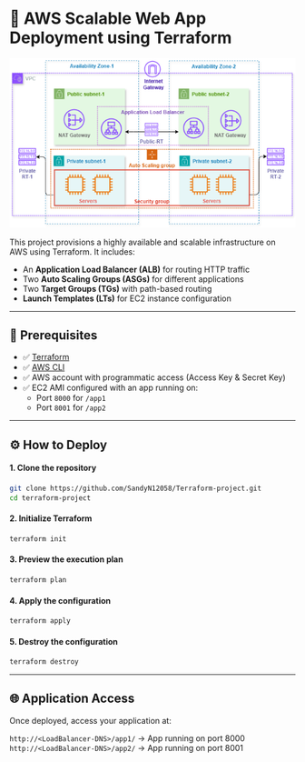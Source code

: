 # 🚀 AWS Scalable Web App Deployment using Terraform

<p align="center">
  <img src="./diagrams/architecture.png" alt="Project Architecture" width="800"/>
</p>

This project provisions a highly available and scalable infrastructure on AWS using Terraform. It includes:
- An **Application Load Balancer (ALB)** for routing HTTP traffic
- Two **Auto Scaling Groups (ASGs)** for different applications
- Two **Target Groups (TGs)** with path-based routing
- **Launch Templates (LTs)** for EC2 instance configuration

---

## 🧰 Prerequisites

- ✅ [Terraform](https://www.terraform.io/downloads)
- ✅ [AWS CLI](https://docs.aws.amazon.com/cli/latest/userguide/install-cliv2.html)
- ✅ AWS account with programmatic access (Access Key & Secret Key)
- ✅ EC2 AMI configured with an app running on:
  - Port `8000` for `/app1`
  - Port `8001` for `/app2`

---

## ⚙️ How to Deploy

#### 1. Clone the repository
```bash
git clone https://github.com/SandyN12058/Terraform-project.git
cd terraform-project
```
#### 2. Initialize Terraform
```bash
terraform init
```
#### 3. Preview the execution plan
```bash
terraform plan
```
#### 4. Apply the configuration
```bash
terraform apply
```
#### 5. Destroy the configuration
```bash
terraform destroy
```

---

## 🌐 Application Access
Once deployed, access your application at: <br>

`http://<LoadBalancer-DNS>/app1/`   → App running on port 8000 <br>
`http://<LoadBalancer-DNS>/app2/`   → App running on port 8001 <br>

